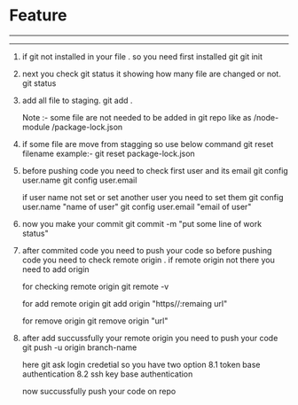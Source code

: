 # Feature
--------------------
--------------------

1. if git not installed in your file . so you need first installed git
    git init

2. next you check git status it showing how many file are changed or not.
    git status 

3. add all file to staging.
    git add .

    Note :- some file are not needed to be added in git repo like as 
    /node-module
    /package-lock.json

4. if some file are move from stagging so use below command
   git reset filename
   example:- git reset package-lock.json

5. before pushing code you need to check first user and its email
    git config user.name
    git config user.email

    if user name not set or set another user you need to set them
    git config user.name "name of user"
    git config user.email "email of user"

6. now you make your commit
    git commit -m "put some line of work status"

7. after commited code you need to push your code so before pushing code you need to check
   remote origin . if remote origin not there you need to add origin

   for checking remote origin
   git remote -v

   for add remote origin
   git add origin "https//:remaing url"

   for remove origin 
   git remove origin "url" 

8. after add succussfully your remote origin you need to push your code 
   git push -u origin branch-name 

   here git ask login credetial so you have two option 
   8.1 token base authentication
   8.2 ssh key base authentication

   now succussfully push your code on repo

